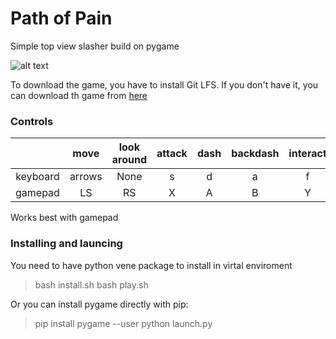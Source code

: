 # Path of Pain

Simple top view slasher build on pygame

![alt text](https://i.imgur.com/j1OqoOF.png)

To download the game, you have to install Git LFS. If you don't have it, you can download th game from [here](https://drive.google.com/drive/folders/1-Vqp55Vg_-xMW0tJXuf5D8RHRGseUsaw?usp=sharing)

### Controls

|    | move  | look around |  attack |  dash | backdash  | interact | exit/menu  |  restart |
| :------------: | :------------: |:------------: | :------------: | :------------: | :------------: | :------------: | :------------: | :------------: |
| keyboard  | arrows  | None |s  |  d |  a | f | Esc | Tab  | 
|  gamepad | LS  | RS  |X  | A  | B | Y | Back  | Start  | 

Works best with gamepad

### Installing and launcing

You need to have python vene package to install in virtal enviroment

> bash install.sh
> bash play.sh

Or you can install pygame directly with pip:

> pip install pygame --user
> python launch.py
